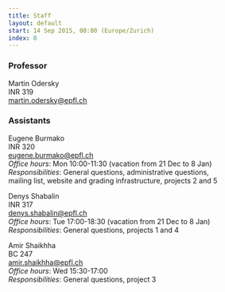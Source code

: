 ```yaml
---
title: Staff
layout: default
start: 14 Sep 2015, 00:00 (Europe/Zurich)
index: 0
---
```


### Professor

Martin Odersky<br/>
INR 319<br/>
<martin.odersky@epfl.ch><br/>

### Assistants



Eugene Burmako<br/>
INR 320<br/>
<eugene.burmako@epfl.ch><br/>
*Office hours*: Mon 10:00-11:30 (vacation from 21 Dec to 8 Jan)<br/>
*Responsibilities*: General questions, administrative questions,<br/>mailing list, website and grading infrastructure, projects 2 and 5<br/>



Denys Shabalin<br/>
INR 317<br/>
<denys.shabalin@epfl.ch><br/>
*Office hours*: Tue 17:00-18:30 (vacation from 21 Dec to 8 Jan)<br/>
*Responsibilities*: General questions, projects 1 and 4<br/>



Amir Shaikhha<br/>
BC 247<br/>
<amir.shaikhha@epfl.ch><br/>
*Office hours*: Wed 15:30-17:00<br/>
*Responsibilities*: General questions, project 3<br/>

